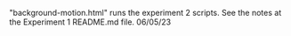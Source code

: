 "background-motion.html" runs the experiment 2 scripts. See the notes at the Experiment 1 README.md file. 06/05/23
